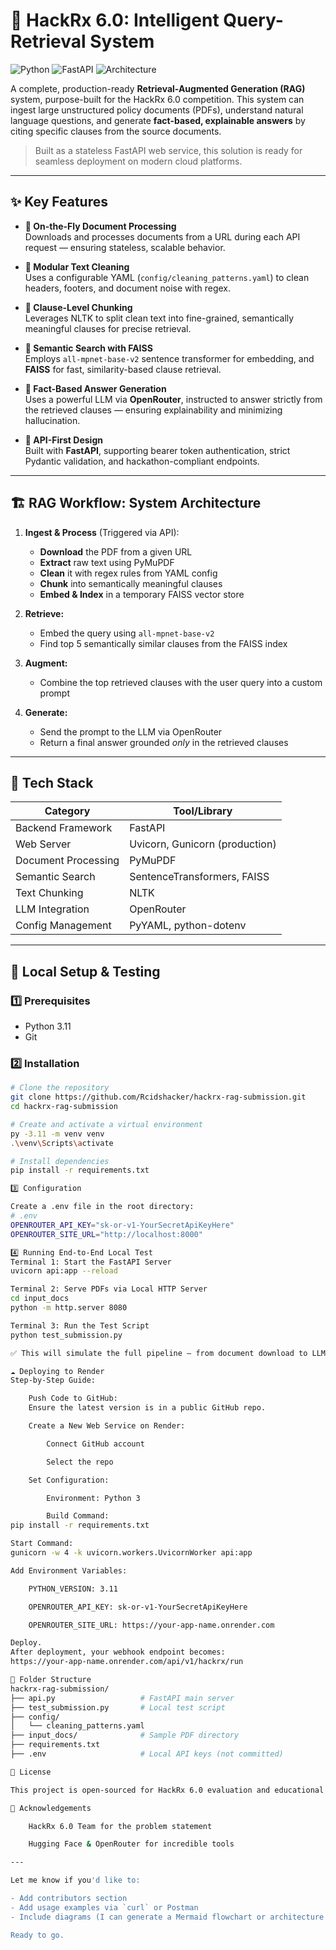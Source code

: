 # 🚀 HackRx 6.0: Intelligent Query-Retrieval System

![Python](https://img.shields.io/badge/Python-3.11-blue)
![FastAPI](https://img.shields.io/badge/Framework-FastAPI-green)
![Architecture](https://img.shields.io/badge/Architecture-RAG-orange)

A complete, production-ready **Retrieval-Augmented Generation (RAG)** system, purpose-built for the HackRx 6.0 competition. This system can ingest large unstructured policy documents (PDFs), understand natural language questions, and generate **fact-based, explainable answers** by citing specific clauses from the source documents.

> Built as a stateless FastAPI web service, this solution is ready for seamless deployment on modern cloud platforms.

---

## ✨ Key Features

- **📄 On-the-Fly Document Processing**  
  Downloads and processes documents from a URL during each API request — ensuring stateless, scalable behavior.

- **🧹 Modular Text Cleaning**  
  Uses a configurable YAML (`config/cleaning_patterns.yaml`) to clean headers, footers, and document noise with regex.

- **📑 Clause-Level Chunking**  
  Leverages NLTK to split clean text into fine-grained, semantically meaningful clauses for precise retrieval.

- **🧠 Semantic Search with FAISS**  
  Employs `all-mpnet-base-v2` sentence transformer for embedding, and **FAISS** for fast, similarity-based clause retrieval.

- **🧾 Fact-Based Answer Generation**  
  Uses a powerful LLM via **OpenRouter**, instructed to answer strictly from the retrieved clauses — ensuring explainability and minimizing hallucination.

- **🧪 API-First Design**  
  Built with **FastAPI**, supporting bearer token authentication, strict Pydantic validation, and hackathon-compliant endpoints.

---

## 🏗️ RAG Workflow: System Architecture

1. **Ingest & Process** (Triggered via API):
   - **Download** the PDF from a given URL
   - **Extract** raw text using PyMuPDF
   - **Clean** it with regex rules from YAML config
   - **Chunk** into semantically meaningful clauses
   - **Embed & Index** in a temporary FAISS vector store

2. **Retrieve:**
   - Embed the query using `all-mpnet-base-v2`
   - Find top 5 semantically similar clauses from the FAISS index

3. **Augment:**
   - Combine the top retrieved clauses with the user query into a custom prompt

4. **Generate:**
   - Send the prompt to the LLM via OpenRouter
   - Return a final answer grounded *only* in the retrieved clauses

---

## 🧰 Tech Stack

| Category             | Tool/Library                     |
|----------------------|----------------------------------|
| Backend Framework    | FastAPI                          |
| Web Server           | Uvicorn, Gunicorn (production)   |
| Document Processing  | PyMuPDF                          |
| Semantic Search      | SentenceTransformers, FAISS      |
| Text Chunking        | NLTK                             |
| LLM Integration      | OpenRouter                       |
| Config Management    | PyYAML, python-dotenv            |

---

## 🧪 Local Setup & Testing

### 1️⃣ Prerequisites

- Python 3.11
- Git

### 2️⃣ Installation

```bash
# Clone the repository
git clone https://github.com/Rcidshacker/hackrx-rag-submission.git
cd hackrx-rag-submission

# Create and activate a virtual environment
py -3.11 -m venv venv
.\venv\Scripts\activate

# Install dependencies
pip install -r requirements.txt

3️⃣ Configuration

Create a .env file in the root directory:
# .env
OPENROUTER_API_KEY="sk-or-v1-YourSecretApiKeyHere"
OPENROUTER_SITE_URL="http://localhost:8000"

4️⃣ Running End-to-End Local Test
Terminal 1: Start the FastAPI Server
uvicorn api:app --reload

Terminal 2: Serve PDFs via Local HTTP Server
cd input_docs
python -m http.server 8080

Terminal 3: Run the Test Script
python test_submission.py

✅ This will simulate the full pipeline — from document download to LLM answer generation.

☁️ Deploying to Render
Step-by-Step Guide:

    Push Code to GitHub:
    Ensure the latest version is in a public GitHub repo.

    Create a New Web Service on Render:

        Connect GitHub account

        Select the repo

    Set Configuration:

        Environment: Python 3

        Build Command:
pip install -r requirements.txt

Start Command:
gunicorn -w 4 -k uvicorn.workers.UvicornWorker api:app

Add Environment Variables:

    PYTHON_VERSION: 3.11

    OPENROUTER_API_KEY: sk-or-v1-YourSecretApiKeyHere

    OPENROUTER_SITE_URL: https://your-app-name.onrender.com

Deploy.
After deployment, your webhook endpoint becomes:
https://your-app-name.onrender.com/api/v1/hackrx/run

📂 Folder Structure
hackrx-rag-submission/
├── api.py                   # FastAPI main server
├── test_submission.py       # Local test script
├── config/
│   └── cleaning_patterns.yaml
├── input_docs/              # Sample PDF directory
├── requirements.txt
├── .env                     # Local API keys (not committed)

📜 License

This project is open-sourced for HackRx 6.0 evaluation and educational use.

🙌 Acknowledgements

    HackRx 6.0 Team for the problem statement

    Hugging Face & OpenRouter for incredible tools

---

Let me know if you'd like to:

- Add contributors section
- Add usage examples via `curl` or Postman
- Include diagrams (I can generate a Mermaid flowchart or architecture PNG)

Ready to go.
